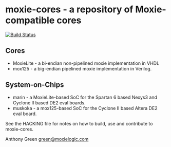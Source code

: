 moxie-cores - a repository of Moxie-compatible cores
=====================================================

[![Build Status](https://travis-ci.org/atgreen/moxie-cores.svg?branch=master)](https://travis-ci.org/atgreen/moxie-cores)

Cores
------

* MoxieLite - a bi-endian non-pipelined moxie implementation in VHDL
* mox125 - a big-endian pipelined moxie implementation in Verilog.

System-on-Chips
----------------

* marin - a MoxieLite-based SoC for the Spartan 6 based Nexys3 and
          Cyclone II based DE2 eval boards.
* muskoka - a mox125-based SoC for the Cyclone II based Altera DE2 eval board.


See the HACKING file for notes on how to build, use and contribute to
moxie-cores.


Anthony Green
green@moxielogic.com
